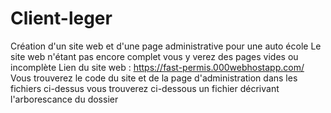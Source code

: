 # Client-leger
Création d'un site web et d'une page administrative pour une auto école 
Le site web n'étant pas encore complet vous y verez des pages vides ou incomplète
Lien du site web : https://fast-permis.000webhostapp.com/
Vous trouverez le code du site et de la page d'administration dans les fichiers ci-dessus
vous trouverez ci-dessous un fichier décrivant l'arborescance du dossier
